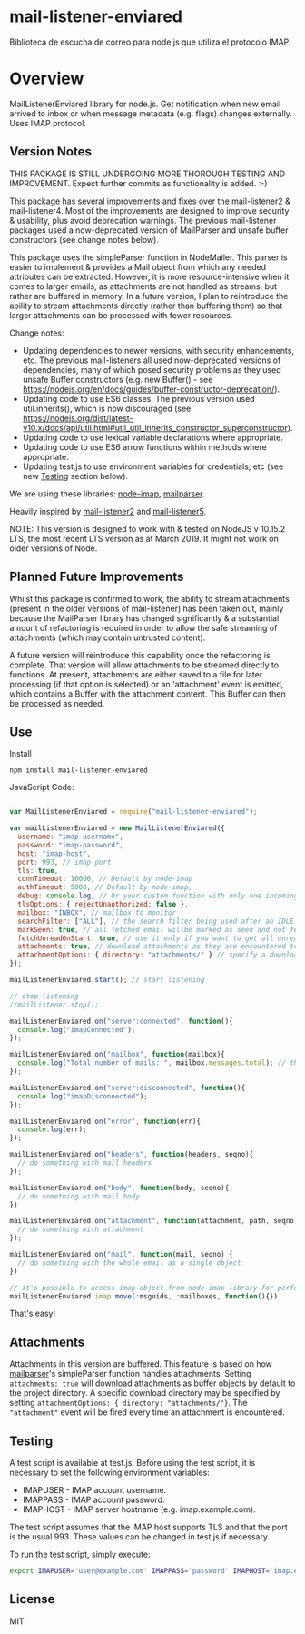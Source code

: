 # mail-listener-enviared

Biblioteca de escucha de correo para node.js que utiliza el protocolo IMAP.

# Overview

MailListenerEnviared library for node.js. Get notification when new email arrived to inbox or when message metadata (e.g. flags) changes externally. Uses IMAP protocol.

## Version Notes

THIS PACKAGE IS STILL UNDERGOING MORE THOROUGH TESTING AND IMPROVEMENT. Expect further commits as functionality is added. :-)

This package has several improvements and fixes over the mail-listener2 & mail-listener4. Most of the improvements are designed to improve security & usability, plus avoid deprecation warnings. The previous mail-listener packages used a now-deprecated version of MailParser and unsafe buffer constructors (see change notes below).

This package uses the simpleParser function in NodeMailer. This parser is easier to implement & provides a Mail object from which any needed attributes can be extracted. However, it is more resource-intensive when it comes to larger emails, as attachments are not handled as streams, but rather are buffered in memory. In a future version, I plan to reintroduce the ability to stream attachments directly (rather than buffering them) so that larger attachments can be processed with fewer resources.

Change notes:

- Updating dependencies to newer versions, with security enhancements, etc. The previous mail-listeners all used now-deprecated versions of dependencies, many of which posed security problems as they used unsafe Buffer constructors (e.g. new Buffer() - see https://nodejs.org/en/docs/guides/buffer-constructor-deprecation/).
- Updating code to use ES6 classes. The previous version used util.inherits(), which is now discouraged (see https://nodejs.org/dist/latest-v10.x/docs/api/util.html#util_util_inherits_constructor_superconstructor).
- Updating code to use lexical variable declarations where appropriate.
- Updating code to use ES6 arrow functions within methods where appropriate.
- Updating test.js to use environment variables for credentials, etc (see new [Testing](#Testing) section below).

We are using these libraries: [node-imap](https://github.com/mscdex/node-imap), [mailparser](https://github.com/andris9/mailparser).

Heavily inspired by [mail-listener2](https://github.com/chirag04/mail-listener2) and [mail-listener5](https://github.com/Pranav-Dakshina/mail-listener2).

NOTE: This version is designed to work with & tested on NodeJS v 10.15.2 LTS, the most recent LTS version as at March 2019. It might not work on older versions of Node.

## Planned Future Improvements

Whilst this package is confirmed to work, the ability to stream attachments (present in the older versions of mail-listener) has been taken out, mainly because the MailParser library has changed significantly & a substantial amount of refactoring is required in order to allow the safe streaming of attachments (which may contain untrusted content).

A future version will reintroduce this capability once the refactoring is complete. That version will allow attachments to be streamed directly to functions. At present, attachments are either saved to a file for later processing (if that option is selected) or an 'attachment' event is emitted, which contains a Buffer with the attachment content. This Buffer can then be processed as needed.

## Use

Install

`npm install mail-listener-enviared`

JavaScript Code:

```javascript

var MailListenerEnviared = require("mail-listener-enviared");

var mailListenerEnviared = new MailListenerEnviared({
  username: "imap-username",
  password: "imap-password",
  host: "imap-host",
  port: 993, // imap port
  tls: true,
  connTimeout: 10000, // Default by node-imap
  authTimeout: 5000, // Default by node-imap,
  debug: console.log, // Or your custom function with only one incoming argument. Default: null
  tlsOptions: { rejectUnauthorized: false },
  mailbox: "INBOX", // mailbox to monitor
  searchFilter: ["ALL"], // the search filter being used after an IDLE notification has been retrieved
  markSeen: true, // all fetched email willbe marked as seen and not fetched next time
  fetchUnreadOnStart: true, // use it only if you want to get all unread email on lib start. Default is `false`,
  attachments: true, // download attachments as they are encountered to the project directory
  attachmentOptions: { directory: "attachments/" } // specify a download directory for attachments
});

mailListenerEnviared.start(); // start listening

// stop listening
//mailListener.stop();

mailListenerEnviared.on("server:connected", function(){
  console.log("imapConnected");
});

mailListenerEnviared.on("mailbox", function(mailbox){
  console.log("Total number of mails: ", mailbox.messages.total); // this field in mailbox gives the total number of emails
});

mailListenerEnviared.on("server:disconnected", function(){
  console.log("imapDisconnected");
});

mailListenerEnviared.on("error", function(err){
  console.log(err);
});

mailListenerEnviared.on("headers", function(headers, seqno){
  // do something with mail headers
});

mailListenerEnviared.on("body", function(body, seqno){
  // do something with mail body
})

mailListenerEnviared.on("attachment", function(attachment, path, seqno){
  // do something with attachment
});

mailListenerEnviared.on("mail", function(mail, seqno) {
  // do something with the whole email as a single object
})

// it's possible to access imap object from node-imap library for performing additional actions. E.x.
mailListenerEnviared.imap.move(:msguids, :mailboxes, function(){})

```

That's easy!

## Attachments

Attachments in this version are buffered. This feature is based on how [mailparser](https://github.com/andris9/mailparser#attachments)'s simpleParser function handles attachments.
Setting `attachments: true` will download attachments as buffer objects by default to the project directory.
A specific download directory may be specified by setting `attachmentOptions: { directory: "attachments/"}`.
The `"attachment"` event will be fired every time an attachment is encountered.

## Testing

A test script is available at test.js. Before using the test script, it is necessary to set the following environment variables:

- IMAPUSER - IMAP account username.
- IMAPPASS - IMAP account password.
- IMAPHOST - IMAP server hostname (e.g. imap.example.com).

The test script assumes that the IMAP host supports TLS and that the port is the usual 993. These values can be changed in test.js if necessary.

To run the test script, simply execute:

```bash
export IMAPUSER='user@example.com' IMAPPASS='password' IMAPHOST='imap.example.com'; node test.js
```

## License

MIT
